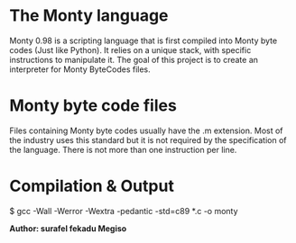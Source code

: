 <h1>The Monty language</h1>
Monty 0.98 is a scripting language that is first compiled into Monty byte codes (Just like Python). It relies on a unique stack, with specific instructions to manipulate it. The goal of this project is to create an interpreter for Monty ByteCodes files.

<h1>Monty byte code files</h1>

Files containing Monty byte codes usually have the .m extension. Most of the industry uses this standard but it is not required by the specification of the language. There is not more than one instruction per line.

<h1>Compilation & Output</h1>
$ gcc -Wall -Werror -Wextra -pedantic -std=c89 *.c -o monty

<b>Author: surafel fekadu Megiso</b>
